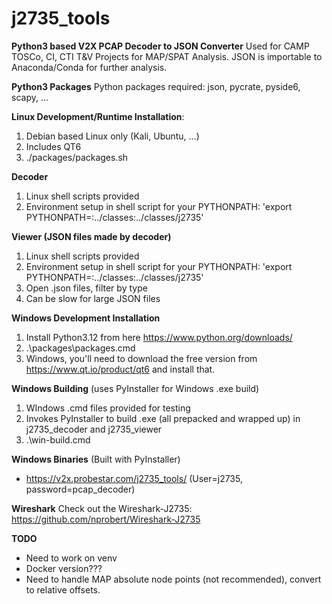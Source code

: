 # j2735_tools
**Python3 based V2X PCAP Decoder to JSON Converter**
Used for CAMP TOSCo, CI, CTI T&V Projects for MAP/SPAT Analysis.  JSON is importable to Anaconda/Conda for further analysis.

**Python3 Packages**
Python packages required: json, pycrate, pyside6, scapy, ...

**Linux Development/Runtime Installation**:
1. Debian based Linux only (Kali, Ubuntu, ...)
2. Includes QT6
3. ./packages/packages.sh

**Decoder**
1. Linux shell scripts provided
2. Environment setup in shell script for your PYTHONPATH: 'export PYTHONPATH=:../classes:../classes/j2735'

**Viewer (JSON files made by decoder)**
1. Linux shell scripts provided
2. Environment setup in shell script for your PYTHONPATH: 'export PYTHONPATH=:../classes:../classes/j2735'
3. Open .json files, filter by type
4. Can be slow for large JSON files

**Windows Development Installation**
1. Install Python3.12 from here https://www.python.org/downloads/
2. .\packages\packages.cmd
3. Windows, you'll need to download the free version from https://www.qt.io/product/qt6 and install that.

**Windows Building**  (uses PyInstaller for Windows .exe build)
1. WIndows .cmd files provided for testing
2. Invokes PyInstaller to build .exe (all prepacked and wrapped up) in j2735_decoder and j2735_viewer
3. .\win-build.cmd

**Windows Binaries** (Built with PyInstaller)
* https://v2x.probestar.com/j2735_tools/ (User=j2735, password=pcap_decoder)

**Wireshark**
Check out the Wireshark-J2735: https://github.com/nprobert/Wireshark-J2735

**TODO**
* Need to work on venv
* Docker version???
* Need to handle MAP absolute node points (not recommended), convert to relative offsets.
